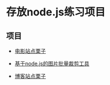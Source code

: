 # 存放node.js练习项目

## 项目

+ [电影站点栗子](https://github.com/w3cmark/nodejs/tree/master/movie)

+ [基于node.js的图片批量裁剪工具](https://github.com/w3cmark/nodejs/tree/master/node-img)

+ [博客站点栗子](https://github.com/w3cmark/nodejs/tree/master/node_blog)
